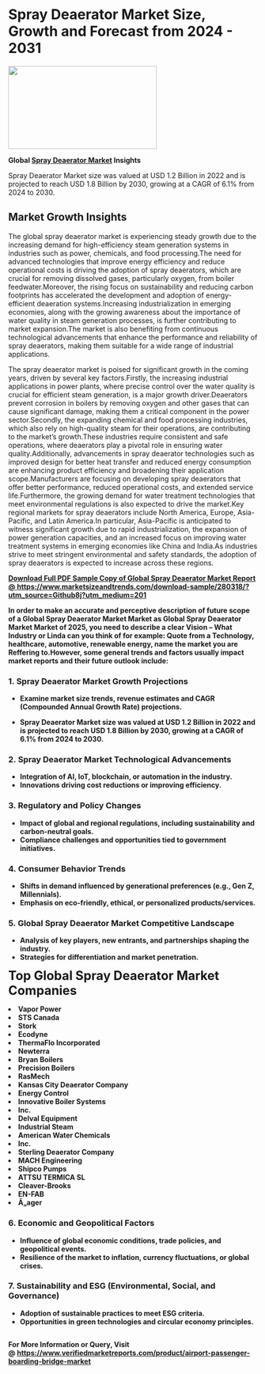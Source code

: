 <H1>Spray Deaerator Market Size, Growth and Forecast from 2024 - 2031</H1><img class="aligncenter size-medium wp-image-584254" src="https://thirdeyenews.in/wp-content/uploads/2024/09/Global-Market-Research-300x168.jpeg" alt="" width="300" height="168" /><p><strong>Global&nbsp;<a href="https://www.marketsizeandtrends.com/download-sample/280318/?utm_source=Github8j?utm_medium=201">Spray Deaerator Market</a> Insights</strong></p><p>Spray Deaerator Market size was valued at USD 1.2 Billion in 2022 and is projected to reach USD 1.8 Billion by 2030, growing at a CAGR of 6.1% from 2024 to 2030.</p><p><h2>Market Growth Insights</h2> <p>The global spray deaerator market is experiencing steady growth due to the increasing demand for high-efficiency steam generation systems in industries such as power, chemicals, and food processing.The need for advanced technologies that improve energy efficiency and reduce operational costs is driving the adoption of spray deaerators, which are crucial for removing dissolved gases, particularly oxygen, from boiler feedwater.Moreover, the rising focus on sustainability and reducing carbon footprints has accelerated the development and adoption of energy-efficient deaeration systems.Increasing industrialization in emerging economies, along with the growing awareness about the importance of water quality in steam generation processes, is further contributing to market expansion.The market is also benefiting from continuous technological advancements that enhance the performance and reliability of spray deaerators, making them suitable for a wide range of industrial applications.</p> <p><strong><a href="link_to_sample_download"></a></strong></p> <p>The spray deaerator market is poised for significant growth in the coming years, driven by several key factors.Firstly, the increasing industrial applications in power plants, where precise control over the water quality is crucial for efficient steam generation, is a major growth driver.Deaerators prevent corrosion in boilers by removing oxygen and other gases that can cause significant damage, making them a critical component in the power sector.Secondly, the expanding chemical and food processing industries, which also rely on high-quality steam for their operations, are contributing to the market’s growth.These industries require consistent and safe operations, where deaerators play a pivotal role in ensuring water quality.Additionally, advancements in spray deaerator technologies such as improved design for better heat transfer and reduced energy consumption are enhancing product efficiency and broadening their application scope.Manufacturers are focusing on developing spray deaerators that offer better performance, reduced operational costs, and extended service life.Furthermore, the growing demand for water treatment technologies that meet environmental regulations is also expected to drive the market.Key regional markets for spray deaerators include North America, Europe, Asia-Pacific, and Latin America.In particular, Asia-Pacific is anticipated to witness significant growth due to rapid industrialization, the expansion of power generation capacities, and an increased focus on improving water treatment systems in emerging economies like China and India.As industries strive to meet stringent environmental and safety standards, the adoption of spray deaerators is expected to increase across these regions.</p> <p><strong><a href="link_to_full_report"></p><p><span class=""><strong>Download Full PDF Sample Copy of Global Spray Deaerator Market Report</strong> @ <a href="https://www.marketsizeandtrends.com/download-sample/280318/?utm_source=Github8j?utm_medium=201" target="_blank">https://www.marketsizeandtrends.com/download-sample/280318/?utm_source=Github8j?utm_medium=201</a></span></p><p>In order to make an accurate and perceptive description of future scope of a Global&nbsp;Spray Deaerator Market Market as Global&nbsp;Spray Deaerator Market Market of 2025, you need to describe a clear Vision &ndash; What Industry or Linda can you think of for example: Quote from a Technology, healthcare, automotive, renewable energy, name the market you are Reffering to.However, some general trends and factors usually impact market reports and their future outlook include:</p><h3>1.&nbsp;<strong>Spray Deaerator Market Growth Projections</strong></h3><ul><li>Examine market size trends, revenue estimates and CAGR (Compounded Annual Growth Rate) projections.</li><li><p>Spray Deaerator Market size was valued at USD 1.2 Billion in 2022 and is projected to reach USD 1.8 Billion by 2030, growing at a CAGR of 6.1% from 2024 to 2030.</p></li></ul><h3>2.&nbsp;<strong>Spray Deaerator Market Technological Advancements</strong></h3><ul><li>Integration of AI, IoT, blockchain, or automation in the industry.</li><li>Innovations driving cost reductions or improving efficiency.</li></ul><h3>3.&nbsp;<strong>Regulatory and Policy Changes</strong></h3><ul><li>Impact of global and regional regulations, including sustainability and carbon-neutral goals.</li><li>Compliance challenges and opportunities tied to government initiatives.</li></ul><h3>4.&nbsp;<strong>Consumer Behavior Trends</strong></h3><ul><li>Shifts in demand influenced by generational preferences (e.g., Gen Z, Millennials).</li><li>Emphasis on eco-friendly, ethical, or personalized products/services.</li></ul><h3>5.&nbsp;<strong>Global Spray Deaerator Market Competitive Landscape</strong></h3><ul><li>Analysis of key players, new entrants, and partnerships shaping the industry.</li><li>Strategies for differentiation and market penetration.</li></ul><p data-pm-slice="1 1 []"><span style="color: inherit; font-family: inherit; font-size: 25px;">Top Global Spray Deaerator Market Companies</span></p><div class="" data-test-id=""><p><li>Vapor Power</li><li> STS Canada</li><li> Stork</li><li> Ecodyne</li><li> ThermaFlo Incorporated</li><li> Newterra</li><li> Bryan Boilers</li><li> Precision Boilers</li><li> RasMech</li><li> Kansas City Deaerator Company</li><li> Energy Control</li><li> Innovative Boiler Systems</li><li>Inc.</li><li> Delval Equipment</li><li> Industrial Steam</li><li> American Water Chemicals</li><li>Inc.</li><li> Sterling Deaerator Company</li><li> MACH Engineering</li><li> Shipco Pumps</li><li> ATTSU TERMICA SL</li><li> Cleaver-Brooks</li><li> EN-FAB</li><li> Ã„ager</li></p></div><h3>6.&nbsp;<strong>Economic and Geopolitical Factors</strong></h3><ul><li>Influence of global economic conditions, trade policies, and geopolitical events.</li><li>Resilience of the market to inflation, currency fluctuations, or global crises.</li></ul><h3>7.&nbsp;<strong>Sustainability and ESG (Environmental, Social, and Governance)</strong></h3><ul><li>Adoption of sustainable practices to meet ESG criteria.</li><li>Opportunities in green technologies and circular economy principles.</li></ul><h2><strong style="font-size: 14px;">For More Information or Query, Visit @&nbsp;</strong><a style="background-color: #ffffff; font-size: 14px;" href="https://www.marketsizeandtrends.com/report/spray-deaerator-market/" target="_blank">https://www.verifiedmarketreports.com/product/airport-passenger-boarding-bridge-market</a></h2>